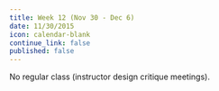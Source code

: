 ```yaml
---
title: Week 12 (Nov 30 - Dec 6)
date: 11/30/2015
icon: calendar-blank
continue_link: false
published: false
---
```


No regular class (instructor design critique meetings).
